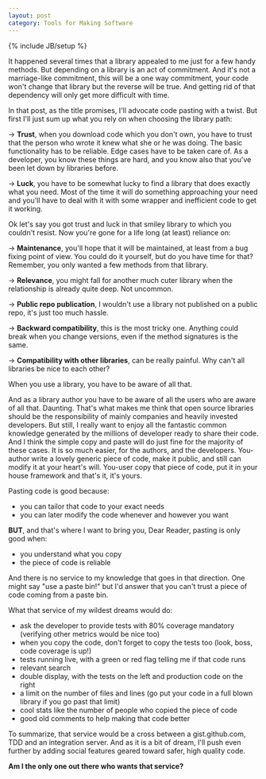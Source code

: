 ```yaml
---
layout: post
category: Tools for Making Software
---
```

{% include JB/setup %}

It happened several times that a library appealed to me just for a few handy methods. But depending on a library is an act of commitment. And it's not a marriage-like commitment, this will be a one way commitment, your code won't change that library but the reverse will be true. And getting rid of that dependency will only get more difficult with time.

In that post, as the title promises, I'll advocate code pasting with a twist. But first I'll just sum up what you rely on when choosing the library path:

&rarr; **Trust**, when you download code which you don't own, you have to trust that the person who wrote it knew what she or he was doing. The basic functionality has to be reliable. Edge cases have to be taken care of. As a developer, you know these things are hard, and you know also that you've been let down by libraries before.

&rarr; **Luck**, you have to be somewhat lucky to find a library that does exactly what you need. Most of the time it will do something approaching your need and you'll have to deal with it with some wrapper and inefficient code to get it working.

Ok let's say you got trust and luck in that smiley library to which you couldn't resist. Now you're gone for a life long (at least) reliance on:

&rarr; **Maintenance**, you'll hope that it will be maintained, at least from a bug fixing point of view. You could do it yourself, but do you have time for that? Remember, you only wanted a few methods from that library.

&rarr; **Relevance**, you might fall for another much cuter library when the relationship is already quite deep. Not uncommon.

&rarr; **Public repo publication**, I wouldn't use a library not published on a public repo, it's just too much hassle.

&rarr; **Backward compatibility**, this is the most tricky one. Anything could break when you change versions, even if the method signatures is the same.

&rarr; **Compatibility with other libraries**, can be really painful. Why can't all libraries be nice to each other?

When you use a library, you have to be aware of all that.

And as a library author you have to be aware of all the users who are aware of all that. Daunting. That's what makes me think that open source libraries should be the responsibility of mainly companies and heavily invested developers. But still, I really want to enjoy all the fantastic common knowledge generated by the millions of developer ready to share their code. And I think the simple copy and paste will do just fine for the majority of these cases. It is so much easier, for the authors, and the developers. You-author write a lovely generic piece of code, make it public, and still can modify it at your heart's will. You-user copy that piece of code, put it in your house framework and that's it, it's yours.

Pasting code is good because:
- you can tailor that code to your exact needs
- you can later modify the code whenever and however you want

**BUT**, and that's where I want to bring you, Dear Reader, pasting is only good when:
- you understand what you copy
- the piece of code is reliable

And there is no service to my knowledge that goes in that direction.
One might say "use a paste bin!" but I'd answer that you can't trust a piece of code coming from a paste bin.

What that service of my wildest dreams would do:
- ask the developer to provide tests with 80% coverage mandatory (verifying other metrics would be nice too)
- when you copy the code, don't forget to copy the tests too (look, boss, code coverage is up!)
- tests running live, with a green or red flag telling me if that code runs
- relevant search
- double display, with the tests on the left and production code on the right
- a limit on the number of files and lines (go put your code in a full blown library if you go past that limit)
- cool stats like the number of people who copied the piece of code
- good old comments to help making that code better

To summarize, that service would be a cross between a gist.github.com, TDD and an integration server. And as it is a bit of dream, I'll push even further by adding social features geared toward safer, high quality code.

**Am I the only one out there who wants that service?**
